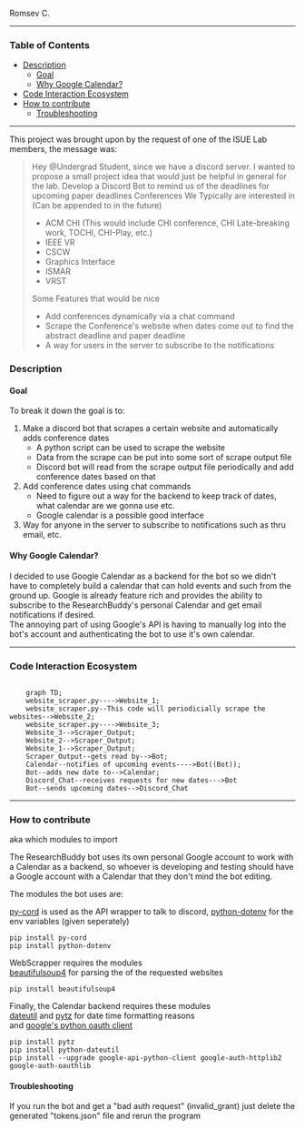 Romsev C.  
 

___
### Table of Contents
  
- [Description](#description)
  - [Goal](#goal)
  - [Why Google Calendar?](#why-google-calendar)
- [Code Interaction Ecosystem](#code-interaction-ecosystem)
- [How to contribute](#how-to-contribute)
  - [Troubleshooting](#troubleshooting)

___

This project was brought upon by the request of one of the ISUE Lab members, the message was:

>Hey @Undergrad Student, since we have a discord server. I wanted to propose a small project idea that would just be helpful in general for the lab. 
>Develop a Discord Bot to remind us of the deadlines for upcoming paper deadlines
>Conferences We Typically are interested in (Can be appended to in the future)
>  - ACM CHI (This would include CHI conference, CHI Late-breaking work, TOCHI, CHI-Play, etc.)
>  - IEEE VR
>  - CSCW
>  - Graphics Interface
>  - ISMAR
>  - VRST
> 
> Some Features that would be nice 
> 	 - Add conferences dynamically via a chat command 
>	 - Scrape the Conference's website when dates come out to find the abstract deadline and paper deadline 
>	 - A way for users in the server to subscribe to the notifications

### Description
#### Goal
To break it down the goal is to:

1. Make a discord bot that scrapes a certain website and automatically adds conference dates
    -  A python script can be used to scrape the website
    - Data from the scrape can be put into some sort of scrape output file
    - Discord bot will read from the scrape output file periodically and add conference dates based on that
2. Add conference dates using chat commands
    - Need to figure out a way for the backend to keep track of dates, what calendar are we gonna use etc.
    - Google calendar is a possible good interface
3. Way for anyone in the server to subscribe to notifications such as thru email, etc.  
#### Why Google Calendar?
I decided to use Google Calendar as a backend for the bot so we didn't have to completely build a calendar that can hold events and such from the ground up. Google is already feature rich and provides the ability to subscribe to the ResearchBuddy's personal Calendar and get email notifications if desired.  
The annoying part of using Google's API is having to manually log into the bot's account and authenticating the bot to use it's own calendar.
___
### Code Interaction Ecosystem

```mermaid

	graph TD;
    website_scraper.py---->Website_1;
    website_scraper.py--This code will periodicially scrape the websites-->Website_2;
    website_scraper.py---->Website_3;
    Website_3-->Scraper_Output;
    Website_2-->Scraper_Output;
    Website_1-->Scraper_Output;
    Scraper_Output--gets read by-->Bot;
    Calendar--notifies of upcoming events---->Bot((Bot));
    Bot--adds new date to-->Calendar;
    Discord_Chat--receives requests for new dates--->Bot
    Bot--sends upcoming dates-->Discord_Chat
```
___

### How to contribute
aka which modules to import  

The ResearchBuddy bot uses its own personal Google account to work with a Calendar as a backend, so whoever is developing and testing should have a Google account with a Calendar that they don't mind the bot editing.

The modules the bot uses are:

[py-cord](https://pypi.org/project/py-cord/) is used as the API wrapper to talk to discord, [python-dotenv](https://pypi.org/project/python-dotenv/) for the env variables (given seperately)    
```
pip install py-cord
pip install python-dotenv
```

WebScrapper requires the modules  
[beautifulsoup4](https://www.crummy.com/software/BeautifulSoup/bs4/doc/#installing-beautiful-soup)  for parsing the of the requested websites  
```
pip install beautifulsoup4
```


Finally, the Calendar backend requires these modules  
[dateutil](https://pypi.org/project/python-dateutil/) and [pytz](https://pypi.org/project/pytz/) for date time formatting reasons  
and [google's python oauth client](https://developers.google.com/calendar/api/quickstart/python)
  
  ```
pip install pytz
pip install python-dateutil
pip install --upgrade google-api-python-client google-auth-httplib2 google-auth-oauthlib
  ```
#### Troubleshooting
If you run the bot and get a "bad auth request" (invalid_grant) just delete the generated "tokens.json" file and rerun the program
